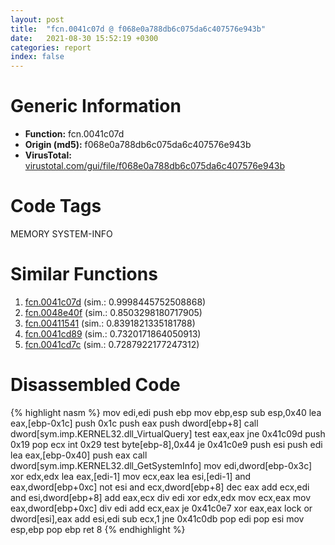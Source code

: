 ```yaml
---
layout: post
title:  "fcn.0041c07d @ f068e0a788db6c075da6c407576e943b"
date:   2021-08-30 15:52:19 +0300
categories: report
index: false
---
```


# Generic Information
- **Function:** fcn.0041c07d
- **Origin (md5):** f068e0a788db6c075da6c407576e943b
- **VirusTotal:** [virustotal.com/gui/file/f068e0a788db6c075da6c407576e943b][virustotal_ref]

# Code Tags
<span class="tag" id="MEMORY">MEMORY</span>
<span class="tag" id="SYSTEM-INFO">SYSTEM-INFO</span>


# Similar Functions

1. [fcn.0041c07d][similar_1_ref] (sim.: 0.9998445752508868)
2. [fcn.0048e40f][similar_2_ref] (sim.: 0.8503298180717905)
3. [fcn.00411541][similar_3_ref] (sim.: 0.8391821335181788)
4. [fcn.0041cd89][similar_4_ref] (sim.: 0.7320171864050913)
5. [fcn.0041cd7c][similar_5_ref] (sim.: 0.7287922177247312)


# Disassembled Code

{% highlight nasm %}
mov edi,edi
push ebp
mov ebp,esp
sub esp,0x40
lea eax,[ebp-0x1c]
push 0x1c
push eax
push dword[ebp+8]
call dword[sym.imp.KERNEL32.dll_VirtualQuery]
test eax,eax
jne 0x41c09d
push 0x19
pop ecx
int 0x29
test byte[ebp-8],0x44
je 0x41c0e9
push esi
push edi
lea eax,[ebp-0x40]
push eax
call dword[sym.imp.KERNEL32.dll_GetSystemInfo]
mov edi,dword[ebp-0x3c]
xor edx,edx
lea eax,[edi-1]
mov ecx,eax
lea esi,[edi-1]
and eax,dword[ebp+0xc]
not esi
and ecx,dword[ebp+8]
dec eax
add ecx,edi
and esi,dword[ebp+8]
add eax,ecx
div edi
xor edx,edx
mov ecx,eax
mov eax,dword[ebp+0xc]
div edi
add ecx,eax
je 0x41c0e7
xor eax,eax
lock or dword[esi],eax
add esi,edi
sub ecx,1
jne 0x41c0db
pop edi
pop esi
mov esp,ebp
pop ebp
ret 8
{% endhighlight %}


[similar_1_ref]: /report/fcn.0041c07d@e02c832a2c768752009e071574e12967
[similar_2_ref]: /report/fcn.0048e40f@3b2d901eaca41ce14deca6a48c0c801a
[similar_3_ref]: /report/fcn.00411541@5f763449465a14d1cdb5ea67e2f984d0
[similar_4_ref]: /report/fcn.0041cd89@562a66888a24b489b80e1943b2f95b1e
[similar_5_ref]: /report/fcn.0041cd7c@9e9e09e44e48901b1c3d0f12f9fa9c06
[virustotal_ref]: https://www.virustotal.com/gui/file/f068e0a788db6c075da6c407576e943b